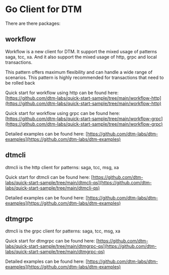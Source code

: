 # Go Client for DTM

There are there packages:

## workflow
Workflow is a new client for DTM. It support the mixed usage of patterns saga, tcc, xa. And it also support the mixed usage of http, grpc and local transactions.

This pattern offers maximum flexibility and can handle a wide range of scenarios. This pattern is highly recommended for transactions that need to be rolled back

Quick start for workflow using http can be found here: [https://github.com/dtm-labs/quick-start-sample/tree/main/workflow-http](https://github.com/dtm-labs/quick-start-sample/tree/main/workflow-http)

Quick start for workflow using grpc can be found here: [https://github.com/dtm-labs/quick-start-sample/tree/main/workflow-grpc](https://github.com/dtm-labs/quick-start-sample/tree/main/workflow-grpc)

Detailed examples can be found here: [https://github.com/dtm-labs/dtm-examples](https://github.com/dtm-labs/dtm-examples)


## dtmcli
dtmcli is the http client for patterns: saga, tcc, msg, xa

Quick start for dtmcli can be found here: [https://github.com/dtm-labs/quick-start-sample/tree/main/dtmcli-qs](https://github.com/dtm-labs/quick-start-sample/tree/main/dtmcli-qs)

Detailed examples can be found here: [https://github.com/dtm-labs/dtm-examples](https://github.com/dtm-labs/dtm-examples)

## dtmgrpc
dtmcli is the grpc client for patterns: saga, tcc, msg, xa

Quick start for dtmgrpc can be found here: [https://github.com/dtm-labs/quick-start-sample/tree/main/dtmgrpc-qs](https://github.com/dtm-labs/quick-start-sample/tree/main/dtmgrpc-qs)

Detailed examples can be found here: [https://github.com/dtm-labs/dtm-examples](https://github.com/dtm-labs/dtm-examples)


